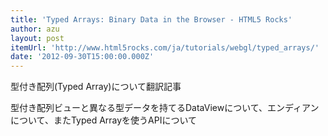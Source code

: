 ```yaml
---
title: 'Typed Arrays: Binary Data in the Browser - HTML5 Rocks'
author: azu
layout: post
itemUrl: 'http://www.html5rocks.com/ja/tutorials/webgl/typed_arrays/'
date: '2012-09-30T15:00:00.000Z'
---
```

型付き配列(Typed Array)について翻訳記事

型付き配列ビューと異なる型データを持てるDataViewについて、エンディアンについて、またTyped Arrayを使うAPIについて
